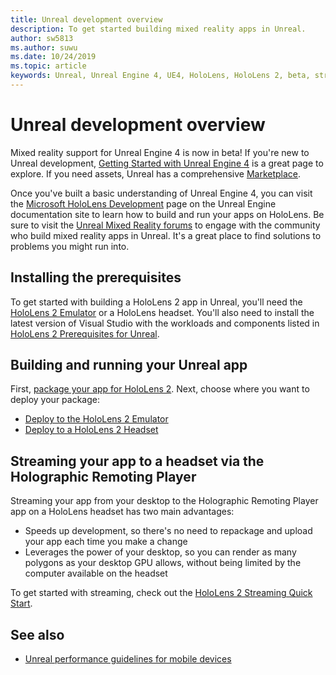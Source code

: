 ```yaml
---
title: Unreal development overview
description: To get started building mixed reality apps in Unreal.
author: sw5813
ms.author: suwu
ms.date: 10/24/2019
ms.topic: article
keywords: Unreal, Unreal Engine 4, UE4, HoloLens, HoloLens 2, beta, streaming, remoting, mixed reality, development, getting started, new project, emulator, documentation
---
```

# Unreal development overview

Mixed reality support for Unreal Engine 4 is now in beta! If you're new to Unreal development, <a href="https://docs.unrealengine.com//GettingStarted/index.html" target="_blank">Getting Started with Unreal Engine 4</a> is a great page to explore. If you need assets, Unreal has a comprehensive <a href="https://www.unrealengine.com/marketplace//store" target="_blank">Marketplace</a>. 

Once you've built a basic understanding of Unreal Engine 4, you can visit the <a href="https://docs.unrealengine.com//Platforms/AR/HoloLens2/index.html" target="_blank">Microsoft HoloLens Development</a> page on the Unreal Engine documentation site to learn how to build and run your apps on HoloLens. Be sure to visit the <a href="https://forums.unrealengine.com/development-discussion/vr-ar-development" target="_blank">Unreal Mixed Reality forums</a> to engage with the community who build mixed reality apps in Unreal. It's a great place to find solutions to problems you might run into.

## Installing the prerequisites

To get started with building a HoloLens 2 app in Unreal, you'll need the [HoloLens 2 Emulator](using-the-hololens-emulator.md) or a HoloLens headset. You'll also need to install the latest version of Visual Studio with the workloads and components listed in <a href="https://docs.unrealengine.com//Platforms/AR/HoloLens2/Prerequisites/index.html" target="_blank">HoloLens 2 Prerequisites for Unreal</a>.

## Building and running your Unreal app

First, <a href="https://docs.unrealengine.com//Platforms/AR/HoloLens2/HowTo/PackageApp/index.html" target="_blank">package your app for HoloLens 2</a>. Next, choose where you want to deploy your package:
* <a href="https://docs.unrealengine.com//Platforms/AR/HoloLens2/QuickStartEmulator/index.html" target="_blank">Deploy to the HoloLens 2 Emulator</a>
* <a href="https://docs.unrealengine.com//Platforms/AR/HoloLens2/QuickStartDevice/index.html" target="_blank">Deploy to a HoloLens 2 Headset</a>

## Streaming your app to a headset via the Holographic Remoting Player

Streaming your app from your desktop to the Holographic Remoting Player app on a HoloLens headset has two main advantages: 
* Speeds up development, so there's no need to repackage and upload your app each time you make a change
* Leverages the power of your desktop, so you can render as many polygons as your desktop GPU allows, without being limited by the computer available on the headset

To get started with streaming, check out the <a href="https://docs.unrealengine.com//Platforms/AR/HoloLens2/QuickStartStreaming/index.html" target="_blank">HoloLens 2 Streaming Quick Start</a>[]().

## See also
* <a href="https://docs.unrealengine.com//Platforms/Mobile/Performance/index.html" target="_blank">Unreal performance guidelines for mobile devices</a>
